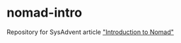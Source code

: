 # nomad-intro
Repository for SysAdvent article ["Introduction to Nomad"](http://sysadvent.blogspot.com/2015/12/day-12-introduction-to-nomad.html)
